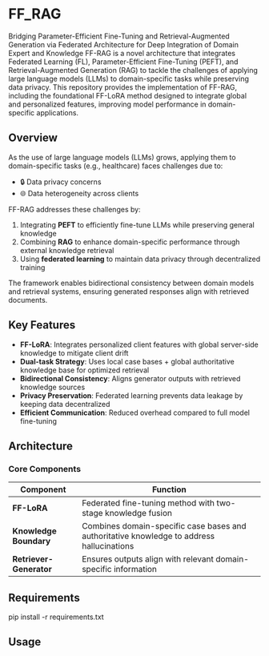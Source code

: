 # FF_RAG
Bridging Parameter-Efficient Fine-Tuning and Retrieval-Augmented Generation via Federated Architecture for Deep Integration of Domain Expert and Knowledge
FF-RAG is a novel architecture that integrates Federated Learning (FL), Parameter-Efficient Fine-Tuning (PEFT), and Retrieval-Augmented Generation (RAG) to tackle the challenges of applying large language models (LLMs) to domain-specific tasks while preserving data privacy. This repository provides the implementation of FF-RAG, including the foundational FF-LoRA method designed to integrate global and personalized features, improving model performance in domain-specific applications.

## Overview
As the use of large language models (LLMs) grows, applying them to domain-specific tasks (e.g., healthcare) faces challenges due to:
- 🔒 Data privacy concerns
- 🌐 Data heterogeneity across clients

FF-RAG addresses these challenges by:
1. Integrating **PEFT** to efficiently fine-tune LLMs while preserving general knowledge
2. Combining **RAG** to enhance domain-specific performance through external knowledge retrieval
3. Using **federated learning** to maintain data privacy through decentralized training

The framework enables bidirectional consistency between domain models and retrieval systems, ensuring generated responses align with retrieved documents.

## Key Features

- **FF-LoRA**: Integrates personalized client features with global server-side knowledge to mitigate client drift
- **Dual-task Strategy**: Uses local case bases + global authoritative knowledge base for optimized retrieval
- **Bidirectional Consistency**: Aligns generator outputs with retrieved knowledge sources
- **Privacy Preservation**: Federated learning prevents data leakage by keeping data decentralized
- **Efficient Communication**: Reduced overhead compared to full model fine-tuning

## Architecture

### Core Components
| Component | Function |
|----------|----------|
| **FF-LoRA** | Federated fine-tuning method with two-stage knowledge fusion |
| **Knowledge Boundary** | Combines domain-specific case bases and authoritative knowledge to address hallucinations |
| **Retriever-Generator** | Ensures outputs align with relevant domain-specific information |

## Requirements
pip install -r requirements.txt

## Usage


